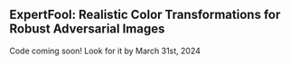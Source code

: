 ## ExpertFool: Realistic Color Transformations for Robust Adversarial Images
Code coming soon! Look for it by March 31st, 2024
